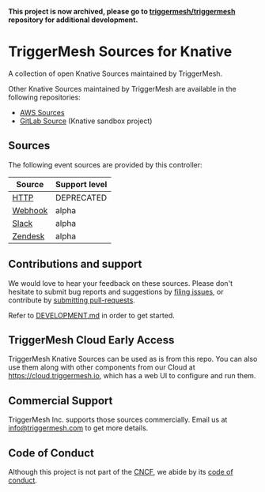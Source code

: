 **This project is now archived, please go to [triggermesh/triggermesh](https://github.com/triggermesh/triggermesh) repository for additional development.**

# TriggerMesh Sources for Knative

A collection of open Knative Sources maintained by TriggerMesh.

Other Knative Sources maintained by TriggerMesh are available in the following repositories:

- [AWS Sources][knsrc-aws]
- [GitLab Source][knsrc-gitlab] (Knative sandbox project)

## Sources

The following event sources are provided by this controller:

| Source                    | Support level |
|---------------------------|---------------|
| [HTTP][docs-http]         | DEPRECATED    |
| [Webhook][docs-webhook]   | alpha         |
| [Slack][docs-slack]       | alpha         |
| [Zendesk][docs-zd]        | alpha         |

## Contributions and support

We would love to hear your feedback on these sources. Please don't hesitate to submit bug reports and suggestions by
[filing issues][gh-issue], or contribute by [submitting pull-requests][gh-pr].

Refer to [DEVELOPMENT.md](./DEVELOPMENT.md) in order to get started.

## TriggerMesh Cloud Early Access

TriggerMesh Knative Sources can be used as is from this repo. You can also use them along with other components from our
Cloud at <https://cloud.triggermesh.io>, which has a web UI to configure and run them.

## Commercial Support

TriggerMesh Inc. supports those sources commercially. Email us at <info@triggermesh.com> to get more details.

## Code of Conduct

Although this project is not part of the [CNCF][cncf], we abide by its [code of conduct][cncf-conduct].

[knsrc-aws]: https://github.com/triggermesh/aws-event-sources
[knsrc-gitlab]: https://github.com/knative-sandbox/eventing-gitlab

[docs-http]: https://docs.triggermesh.io/sources/http/
[docs-webhook]: https://docs.triggermesh.io/sources/webhook/
[docs-slack]: https://docs.triggermesh.io/sources/slack/
[docs-zd]: https://docs.triggermesh.io/sources/zendesk/

[gh-issue]: https://github.com/triggermesh/knative-sources/issues
[gh-pr]: https://github.com/triggermesh/knative-sources/pulls

[cncf]: https://www.cncf.io/
[cncf-conduct]: https://github.com/cncf/foundation/blob/master/code-of-conduct.md
